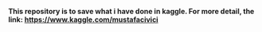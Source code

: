 **This repository is to save what i have done in kaggle. For more detail, the link: https://www.kaggle.com/mustafacivici**
